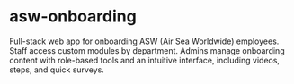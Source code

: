 # asw-onboarding
Full-stack web app for onboarding ASW (Air Sea Worldwide) employees. Staff access custom modules by department. Admins manage onboarding content with role-based tools and an intuitive interface, including videos, steps, and quick surveys.
